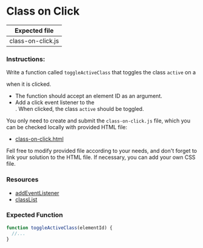 # Class on Click

| Expected file     |
| ----------------- |
| class-on-click.js |

### Instructions:

Write a function called `toggleActiveClass` that toggles the class `active` on a <div> when it is clicked.

- The function should accept an element ID as an argument.
- Add a click event listener to the <div>. When clicked, the class `active` should be toggled.

You only need to create and submit the `class-on-click.js` file, which you can be checked locally with provided HTML file:

- [class-on-click.html](story07/class-on-click/class-on-click.html)

Fell free to modify provided file according to your needs, and don't forget to link your solution to the HTML file. If necessary, you can add your own CSS file.

### Resources

- [addEventListener](https://developer.mozilla.org/en-US/docs/Web/API/EventTarget/addEventListener)
- [classList](https://developer.mozilla.org/en-US/docs/Web/API/Element/classList)

### Expected Function

```js
function toggleActiveClass(elementId) {
  //...
}
```
